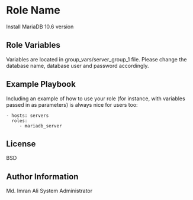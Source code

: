 Role Name
=========

Install MariaDB 10.6 version


Role Variables
--------------

Variables are located in group_vars/server_group_1 file. Please change the database name, database user and password accordingly. 


Example Playbook
----------------

Including an example of how to use your role (for instance, with variables passed in as parameters) is always nice for users too:

    - hosts: servers
      roles:
         - mariadb_server

License
-------

BSD

Author Information
------------------

Md. Imran Ali
System Administrator
